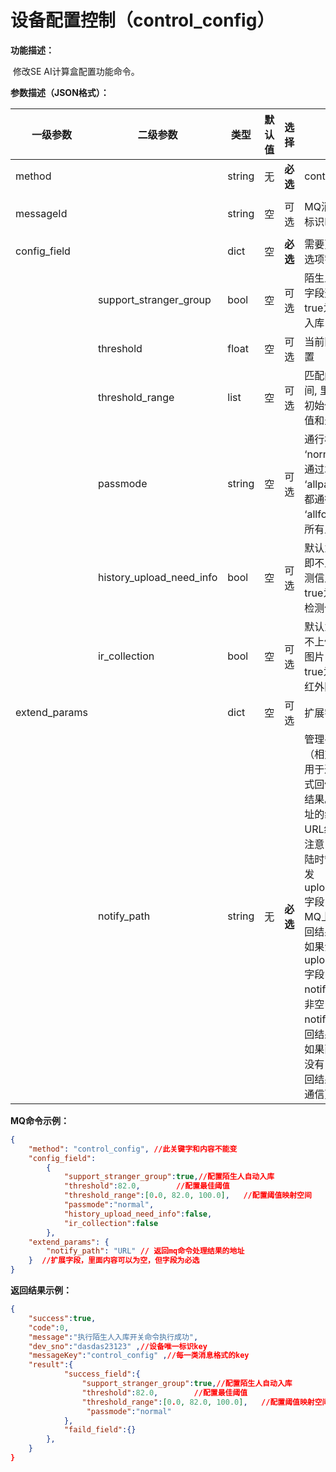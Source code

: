 # 设备配置控制（control_config）

**功能描述：**

​		修改SE AI计算盒配置功能命令。

**参数描述（JSON格式）：**

| 一级参数      | 二级参数    | 类型   | 默认值 | 选择     | 说明                                                         |  举例      |
| ------------- | ----------- | ------ | ----------------------------------- | -------- | ------------------------------------------------------------ | -------------------------------------- |
| method        |             | string | 无                                  | **必选** | control_config | “control_config” |
| messageId     |             | string | 空                                  | 可选     | MQ消息的唯一标识ID                                           | “004a5b58-32e8-487e-a90a-2ce443877e7e” |
| config_field |             | dict | 空                                 | **必选** | 需要更改的配置选项字段集合 |  |
|  | support_stranger_group | bool | 空 | 可选 | 陌生人自动入库字段选项，默认true为开启自动入库 | true |
| | threshold | float | 空 | 可选 | 当前匹配阈值配置 | 82.0 |
| | threshold_range | list | 空 | 可选 | 匹配阈值转化空间, 里面有阈值初始值，最佳阈值和最大阈值 | [0.0, 82.0, 100.0] |
| | passmode | string | 空 | 可选 | 通行模式：<br/>‘normal’：比对通过才通行<br/>‘allpass’:所有人都通行<br/>‘allforbidden’：所有人都禁止 | “normal” |
| | history_upload_need_info | bool | 空 | 可选 | 默认为false，即不上传人脸检测信息,<br />true为上传人脸检测信息 | false |
| | ir_collection | bool | 空 | 可选 | 默认为false,即不上传人脸红外图片，<br />true为上传人脸红外图片 | false |
| extend_params |             | dict   | 空                                  | 可选     | 扩展字段                                                     |                                        |
|               | notify_path | string | 无                                  | **必选** | 管理平台URL（相对地址），用于通过http方式回传命令执行结果。 相对地址的组合请参见 URL组合章节。<br/>注意： 如果登陆时管理平台下发 uploadQueue 字段，则会通过MQ上传通道返回结果。 <br/>如果没有 uploadQueue 字段，并且 notify_path 为非空，则会向 notify_path 返回结果<br/>如果两个字段都没有，则不会返回结果（即单向通信）。 | "http://ip:port:/getResult"            |



**MQ命令示例：**

```json
{
    "method": "control_config", //此关键字和内容不能变
    "config_field": 
    	{
            "support_stranger_group":true,//配置陌生人自动入库		
            "threshold":82.0,        //配置最佳阈值
            "threshold_range":[0.0, 82.0, 100.0],   //配置阈值映射空间
            "passmode":"normal",
            "history_upload_need_info":false,
            "ir_collection":false
        }, 
    "extend_params": {
        "notify_path": "URL" // 返回mq命令处理结果的地址
    }  //扩展字段，里面内容可以为空，但字段为必选
}
```



**返回结果示例：**

```json
{
    "success":true,
    "code":0,
    "message":"执行陌生人入库开关命令执行成功",
    "dev_sno":"dasdas23123" ,//设备唯一标识key
    "messageKey":"control_config" ,//每一类消息格式的key
    "result":{
    		"success_field":{
            	"support_stranger_group":true,//配置陌生人自动入库		
            	"threshold":82.0,        //配置最佳阈值
            	"threshold_range":[0.0, 82.0, 100.0],   //配置阈值映射空间
                 "passmode":"normal"
        	},
      		"faild_field":{}
        }, 
    }
}
```

